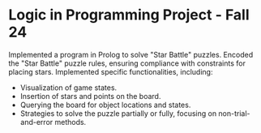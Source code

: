 # Logic in Programming Project - Fall 24

Implemented a program in Prolog to solve "Star Battle" puzzles.
Encoded the "Star Battle" puzzle rules, ensuring compliance with constraints for placing stars.
Implemented specific functionalities, including:
- Visualization of game states.
- Insertion of stars and points on the board.
- Querying the board for object locations and states.
- Strategies to solve the puzzle partially or fully, focusing on non-trial-and-error methods.



